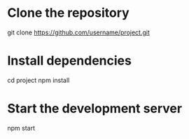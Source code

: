 # Clone the repository
git clone https://github.com/username/project.git

# Install dependencies
cd project
npm install

# Start the development server
npm start
